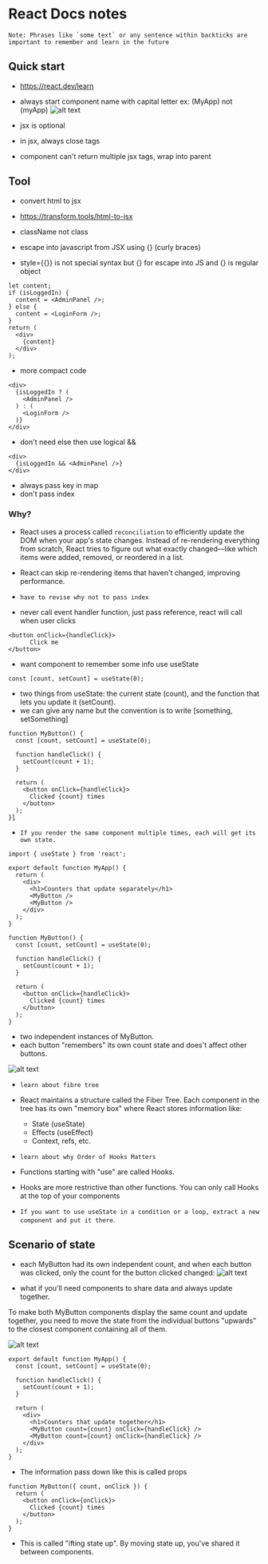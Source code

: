 # React Docs notes

```react
Note: Phrases like `some text` or any sentence within backticks are important to remember and learn in the future
``` 

## Quick start 
- https://react.dev/learn
- always start component name with capital letter ex: (MyApp) not (myApp)
![alt text](image.png)

- jsx is optional
- in jsx, always close tags
- component can't return multiple jsx tags, wrap into parent

## Tool

- convert html to jsx
- https://transform.tools/html-to-jsx

- className not class
- escape into javascript from JSX using {} (curly braces)
- style={{}} is not special syntax but {} for escape into JS and {} is regular object 

```react
let content;
if (isLoggedIn) {
  content = <AdminPanel />;
} else {
  content = <LoginForm />;
}
return (
  <div>
    {content}
  </div>
);
```

- more compact code

```react
<div>
  {isLoggedIn ? (
    <AdminPanel />
  ) : (
    <LoginForm />
  )}
</div>
```

- don't need else then use logical &&

```react
<div>
  {isLoggedIn && <AdminPanel />}
</div>
```

- always pass key in map
- don't pass index

### Why?

- React uses a process called `reconciliation` to efficiently update the DOM when your app's state changes. Instead of re-rendering everything from scratch, React tries to figure out what exactly changed—like which items were added, removed, or reordered in a list.

- React can skip re-rendering items that haven't changed, improving performance.
- `have to revise why not to pass index`

- never call event handler function, just pass reference, react will call when user clicks

```react
<button onClick={handleClick}>
      Click me
</button>
```

- want component to remember some info use useState
```react
const [count, setCount] = useState(0);
```

- two things from useState: the current state (count), and the function that lets you update it (setCount).
- we can give any name but the convention is to write [something, setSomething]

```react
function MyButton() {
  const [count, setCount] = useState(0);

  function handleClick() {
    setCount(count + 1);
  }

  return (
    <button onClick={handleClick}>
      Clicked {count} times
    </button>
  );
}l̥
```

- `If you render the same component multiple times, each will get its own state.`

```react
import { useState } from 'react';

export default function MyApp() {
  return (
    <div>
      <h1>Counters that update separately</h1>
      <MyButton />
      <MyButton />
    </div>
  );
}

function MyButton() {
  const [count, setCount] = useState(0);

  function handleClick() {
    setCount(count + 1);
  }

  return (
    <button onClick={handleClick}>
      Clicked {count} times
    </button>
  );
}

```
- two independent instances of MyButton.
- each button "remembers" its own count state and does't affect other buttons.

![alt text](image-1.png)

- `learn about fibre tree`
- React maintains a structure called the Fiber Tree. Each component in the tree has its own "memory box" where React stores information like:

  - State (useState)
  - Effects (useEffect)
  - Context, refs, etc.

- `learn about why Order of Hooks Matters`

- Functions starting with "use" are called Hooks.
- Hooks are more restrictive than other functions. You can only call Hooks at the top of your components
- `If you want to use useState in a condition or a loop, extract a new component and put it there`.

## Scenario of state

- each MyButton had its own independent count, and when each button was clicked, only the count for the button clicked changed:
![alt text](image-2.png)

- what if you'll need components to share data and always update together.

To make both MyButton components display the same count and update together, you need to move the state from the individual buttons "upwards" to the closest component containing all of them.

![alt text](image-3.png)

```react
export default function MyApp() {
  const [count, setCount] = useState(0);

  function handleClick() {
    setCount(count + 1);
  }

  return (
    <div>
      <h1>Counters that update together</h1>
      <MyButton count={count} onClick={handleClick} />
      <MyButton count={count} onClick={handleClick} />
    </div>
  );
}
```

- The information pass down like this is called props

```react
function MyButton({ count, onClick }) {
  return (
    <button onClick={onClick}>
      Clicked {count} times
    </button>
  );
}
```

- This is called "ifting state up". By moving state up, you've shared it between components.

